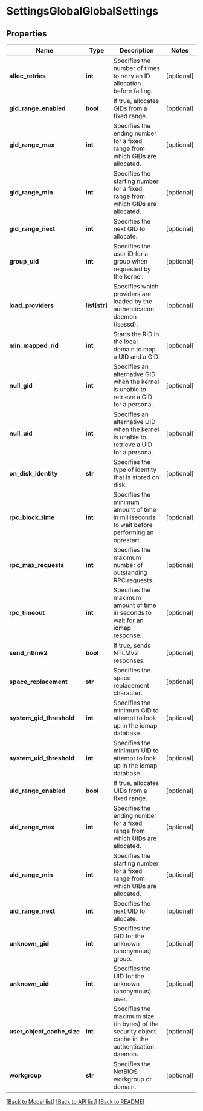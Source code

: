 # SettingsGlobalGlobalSettings

## Properties
Name | Type | Description | Notes
------------ | ------------- | ------------- | -------------
**alloc_retries** | **int** | Specifies the number of times to retry an ID allocation before failing. | [optional] 
**gid_range_enabled** | **bool** | If true, allocates GIDs from a fixed range. | [optional] 
**gid_range_max** | **int** | Specifies the ending number for a fixed range from which GIDs are allocated. | [optional] 
**gid_range_min** | **int** | Specifies the starting number for a fixed range from which GIDs are allocated. | [optional] 
**gid_range_next** | **int** | Specifies the next GID to allocate. | [optional] 
**group_uid** | **int** | Specifies the user iD for a group when requested by the kernel. | [optional] 
**load_providers** | **list[str]** | Specifies which providers are loaded by the authentication daemon (lsassd). | [optional] 
**min_mapped_rid** | **int** | Starts the RID in the local domain to map a UID and a GID. | [optional] 
**null_gid** | **int** | Specifies an alternative GID when the kernel is unable to retrieve a GID for a persona. | [optional] 
**null_uid** | **int** | Specifies an alternative UID when the kernel is unable to retrieve a UID for a persona. | [optional] 
**on_disk_identity** | **str** | Specifies the type of identity that is stored on disk. | [optional] 
**rpc_block_time** | **int** | Specifies the minimum amount of time in milliseconds to wait before performing an oprestart. | [optional] 
**rpc_max_requests** | **int** | Specifies the maximum number of outstanding RPC requests. | [optional] 
**rpc_timeout** | **int** | Specifies the maximum amount of time in seconds to wait for an idmap response. | [optional] 
**send_ntlmv2** | **bool** | If true, sends NTLMv2 responses. | [optional] 
**space_replacement** | **str** | Specifies the space replacement character. | [optional] 
**system_gid_threshold** | **int** | Specifies the minimum GID to attempt to look up in the idmap database. | [optional] 
**system_uid_threshold** | **int** | Specifies the minimum UID to attempt to look up in the idmap database. | [optional] 
**uid_range_enabled** | **bool** | If true, allocates UIDs from a fixed range. | [optional] 
**uid_range_max** | **int** | Specifies the ending number for a fixed range from which UIDs are allocated. | [optional] 
**uid_range_min** | **int** | Specifies the starting number for a fixed range from which UIDs are allocated. | [optional] 
**uid_range_next** | **int** | Specifies the next UID to allocate. | [optional] 
**unknown_gid** | **int** | Specifies the GID for the unknown (anonymous) group. | [optional] 
**unknown_uid** | **int** | Specifies the UID for the unknown (anonymous) user. | [optional] 
**user_object_cache_size** | **int** | Specifies the maximum size (in bytes) of the security object cache in the authentication daemon. | [optional] 
**workgroup** | **str** | Specifies the NetBIOS workgroup or domain. | [optional] 

[[Back to Model list]](../README.md#documentation-for-models) [[Back to API list]](../README.md#documentation-for-api-endpoints) [[Back to README]](../README.md)


